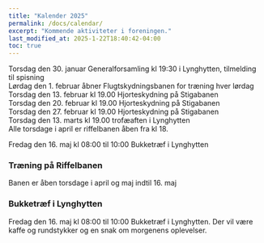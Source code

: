 ```yaml
---
title: "Kalender 2025"
permalink: /docs/calendar/
excerpt: "Kommende aktiviteter i foreningen."
last_modified_at: 2025-1-22T18:40:42-04:00
toc: true
---     
```

Torsdag den 30. januar Generalforsamling kl 19:30 i Lynghytten, tilmelding til spisning     
Lørdag den 1. februar åbner Flugtskydningsbanen for træning hver lørdag     
Torsdag den 13. februar kl 19.00 Hjorteskydning på Stigabanen  
Torsdag den 20. februar kl 19.00 Hjorteskydning på Stigabanen     
Torsdag den 27. februar kl 19.00 Hjorteskydning på Stigabanen     
Torsdag den 13. marts kl 19.00 trofæaften i Lynghytten         
Alle torsdage i april er riffelbanen åben fra kl 18.

Fredag den 16. maj kl 08:00 til 10:00 Bukketræf i Lynghytten     

### Træning på Riffelbanen
Banen er åben torsdage i april og maj indtil 16. maj  

### Bukketræf i Lynghytten   
Fredag den 16. maj kl 08:00 til 10:00 Bukketræf i Lynghytten.
Der vil være kaffe og rundstykker og en snak om morgenens oplevelser.

